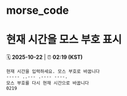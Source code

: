 # morse_code
# 현재 시간을 모스 부호 표시
<!-- MORSE_TIME_START -->
🗓️ **2025-10-22** | ⏰ **02:19 (KST)**

```
현재 시간을 입력하세요. 모스 부호로 바꿉니다
----- ..--- .---- ----.
모스 부호를 다시 현재 시간으로 바꿉니다
0219
```
<!-- MORSE_TIME_END -->
